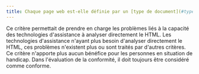 ```yaml
---
title: Chaque page web est-elle définie par un [type de document](#type-de-document) ?
---
```


Ce critère permettait de prendre en charge les problèmes liés à la capacité des technologies d'assistance à analyser directement le HTML. Les technologies d'assistance n'ayant plus besoin d'analyser directement le HTML, ces problèmes n'existent plus ou sont traités par d'autres critères. Ce critère n'apporte plus aucun bénéfice pour les personnes en situation de handicap. Dans l'évaluation de la conformité, il doit toujours être considéré comme conforme.